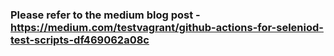 ### Please refer to the medium blog post - https://medium.com/testvagrant/github-actions-for-seleniod-test-scripts-df469062a08c
